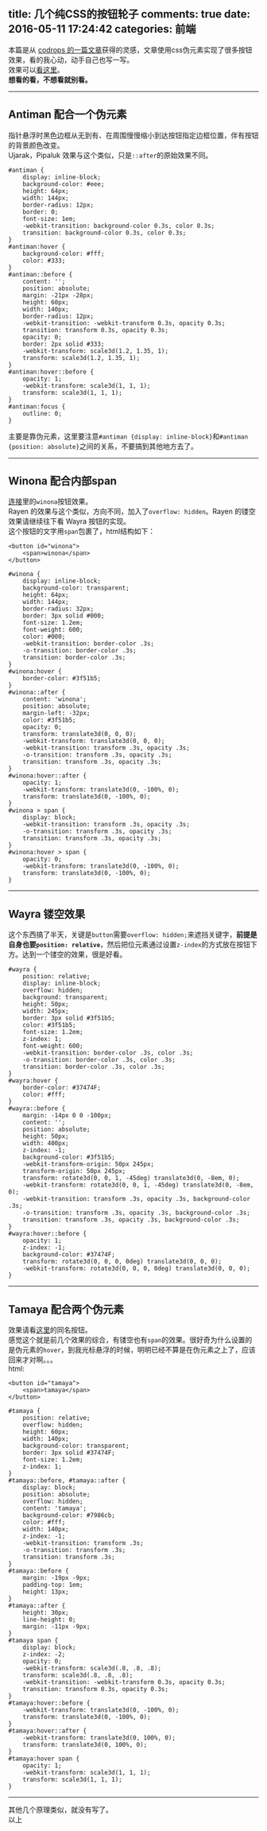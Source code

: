 title: 几个纯CSS的按钮轮子
comments: true
date: 2016-05-11 17:24:42
categories: 前端
---
本篇是从 [codrops 的一篇文章](//tympanus.net/codrops/2015/02/26/inspiration-button-styles-effects/)获得的灵感，文章使用css伪元素实现了很多按钮效果，看的我心动，动手自己也写一写。  
效果可以[看这里](/CV/the-Kernel-Panic-Button/)。  
**想看的看，不想看就别看。**
***
## Antiman 配合一个伪元素
指针悬浮时黑色边框从无到有、在周围慢慢缩小到达按钮指定边框位置，伴有按钮的背景颜色改变。  
Ujarak，Pipaluk 效果与这个类似，只是`::after`的原始效果不同。  
```
#antiman {
    display: inline-block;
    background-color: #eee;
    height: 64px;
    width: 144px;
    border-radius: 12px;
    border: 0;
    font-size: 1em;
    -webkit-transition: background-color 0.3s, color 0.3s;
    transition: background-color 0.3s, color 0.3s;
}
#antiman:hover {
    background-color: #fff;
    color: #333;
}
#antiman::before {
    content: '';
    position: absolute;
    margin: -21px -28px;
    height: 60px;
    width: 140px;
    border-radius: 12px;
    -webkit-transition: -webkit-transform 0.3s, opacity 0.3s;
    transition: transform 0.3s, opacity 0.3s;
    opacity: 0;
    border: 2px solid #333;
    -webkit-transform: scale3d(1.2, 1.35, 1);
    transform: scale3d(1.2, 1.35, 1);
}
#antiman:hover::before {
    opacity: 1;
    -webkit-transform: scale3d(1, 1, 1);
    transform: scale3d(1, 1, 1);
}
#antiman:focus {
    outline: 0;
}
```
主要是靠伪元素，这里要注意`#antiman {display: inline-block}`和`#antiman {position: absolute}`之间的关系，不要搞到其他地方去了。  
***
## Winona 配合内部span
[连接](/CV/the-Kernel-Panic-Button/)里的`winona`按钮效果。  
Rayen 的效果与这个类似，方向不同，加入了`overflow: hidden`。Rayen 的镂空效果请继续往下看 Wayra 按钮的实现。  
这个按钮的文字用`span`包裹了，html结构如下：
```
<button id="winona">
	<span>winona</span>
</button>
```
```
#winona {
    display: inline-block;
    background-color: transparent;
    height: 64px;
    width: 144px;
    border-radius: 32px;
    border: 3px solid #000;
    font-size: 1.2em;
    font-weight: 600;
    color: #000;
    -webkit-transition: border-color .3s;
    -o-transition: border-color .3s;
    transition: border-color .3s;
}
#winona:hover {
    border-color: #3f51b5;
}
#winona::after {
    content: 'winona';
    position: absolute;
    margin-left: -32px;
    color: #3f51b5;
    opacity: 0;
    transform: translate3d(0, 0, 0);
    -webkit-transform: translate3d(0, 0, 0);
    -webkit-transition: transform .3s, opacity .3s;
    -o-transition: transform .3s, opacity .3s;
    transition: transform .3s, opacity .3s;
}
#winona:hover::after {
    opacity: 1;
    -webkit-transform: translate3d(0, -100%, 0);
    transform: translate3d(0, -100%, 0);
}
#winona > span {
    display: block;
    -webkit-transition: transform .3s, opacity .3s;
    -o-transition: transform .3s, opacity .3s;
    transition: transform .3s, opacity .3s;
}
#winona:hover > span {
    opacity: 0;
    -webkit-transform: translate3d(0, -100%, 0);
    transform: translate3d(0, -100%, 0);
}
```
***
## Wayra 镂空效果
这个东西搞了半天，关键是`button`需要`overflow: hidden;`来遮挡关键字，**前提是自身也要`position: relative`**，然后把位元素通过设置`z-index`的方式放在按钮下方。达到一个镂空的效果，很是好看。
```
#wayra {
    position: relative;
    display: inline-block;
    overflow: hidden;
    background: transparent;
    height: 50px;
    width: 245px;
    border: 3px solid #3f51b5;
    color: #3f51b5;
    font-size: 1.2em;
    z-index: 1;
    font-weight: 600;
    -webkit-transition: border-color .3s, color .3s;
    -o-transition: border-color .3s, color .3s;
    transition: border-color .3s, color .3s;
}
#wayra:hover {
    border-color: #37474F;
    color: #fff;
}
#wayra::before {
    margin: -14px 0 0 -100px;
    content: '';
    position: absolute;
    height: 50px;
    width: 400px;
    z-index: -1;
    background-color: #3f51b5;
    -webkit-transform-origin: 50px 245px;
    transform-origin: 50px 245px;
    transform: rotate3d(0, 0, 1, -45deg) translate3d(0, -8em, 0);
    -webkit-transform: rotate3d(0, 0, 1, -45deg) translate3d(0, -8em, 0);
    -webkit-transition: transform .3s, opacity .3s, background-color .3s;
    -o-transition: transform .3s, opacity .3s, background-color .3s;
    transition: transform .3s, opacity .3s, background-color .3s;
}
#wayra:hover::before {
    opacity: 1;
    z-index: -1;
    background-color: #37474F;
    transform: rotate3d(0, 0, 0, 0deg) translate3d(0, 0, 0);
    -webkit-transform: rotate3d(0, 0, 0, 0deg) translate3d(0, 0, 0);
}
```
***
## Tamaya 配合两个伪元素
效果请看[这里](/CV/the-Kernel-Panic-Button/)的同名按钮。  
感觉这个就是前几个效果的综合，有镂空也有`span`的效果。很好奇为什么设置的是伪元素的`hover`，到我光标悬浮的时候，明明已经不算是在伪元素之上了，应该回来才对啊。。。  
html:
```
<button id="tamaya">
	<span>tamaya</span>
</button>
```
```
#tamaya {
    position: relative;
    overflow: hidden;
    height: 60px;
    width: 140px;
    background-color: transparent;
    border: 3px solid #37474F;
    font-size: 1.2em;
    z-index: 1;
}
#tamaya::before, #tamaya::after {
    display: block;
    position: absolute;
    overflow: hidden;
    content: 'tamaya';
    background-color: #7986cb;
    color: #fff;
    width: 140px;
    z-index: -1;
    -webkit-transition: transform .3s;
    -o-transition: transform .3s;
    transition: transform .3s;
}
#tamaya::before {
    margin: -19px -9px;
    padding-top: 1em;
    height: 13px;
}
#tamaya::after {
    height: 30px;
    line-height: 0;
    margin: -11px -9px;
}
#tamaya span {
    display: block;
    z-index: -2;
    opacity: 0;
    -webkit-transform: scale3d(.8, .8, .8);
    transform: scale3d(.8, .8, .8);
    -webkit-transition: -webkit-transform 0.3s, opacity 0.3s;
    transition: transform 0.3s, opacity 0.3s;
}
#tamaya:hover::before {
    -webkit-transform: translate3d(0, -100%, 0);
    transform: translate3d(0, -100%, 0);
}
#tamaya:hover::after {
    -webkit-transform: translate3d(0, 100%, 0);
    transform: translate3d(0, 100%, 0);
}
#tamaya:hover span {
    opacity: 1;
    -webkit-transform: scale3d(1, 1, 1);
    transform: scale3d(1, 1, 1);
}
```
***
其他几个原理类似，就没有写了。  
以上
